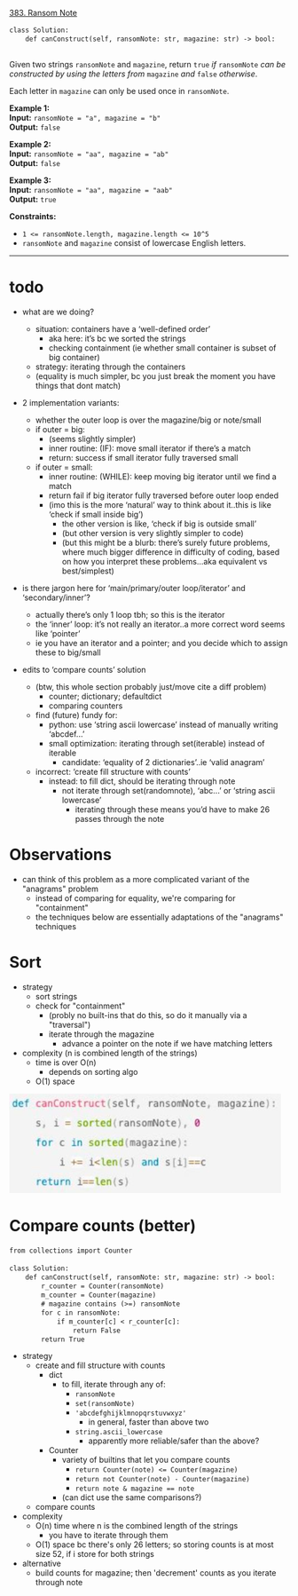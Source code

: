 [383. Ransom Note](https://leetcode.com/problems/ransom-note/)

```
class Solution:
    def canConstruct(self, ransomNote: str, magazine: str) -> bool:
        
```

Given two strings `ransomNote` and `magazine`, return `true` _if_ `ransomNote` _can be constructed by using the letters from_ `magazine` _and_ `false` _otherwise_.

Each letter in `magazine` can only be used once in `ransomNote`.

**Example 1:**  
**Input:** `ransomNote = "a", magazine = "b"`  
**Output:** `false`  

**Example 2:**  
**Input:** `ransomNote = "aa", magazine = "ab"`  
**Output:** `false`  

**Example 3:**  
**Input:** `ransomNote = "aa", magazine = "aab"`  
**Output:** `true`  

**Constraints:**
- `1 <= ransomNote.length, magazine.length <= 10^5`
- `ransomNote` and `magazine` consist of lowercase English letters.

---

# todo

- what are we doing?
	- situation: containers have a ‘well-defined order’
		- aka here: it’s bc we sorted the strings
		- checking containment (ie whether small container is subset of big container)
	- strategy: iterating through the containers
	- (equality is much simpler, bc you just break the moment you have things that dont match)

- 2 implementation variants:
	- whether the outer loop is over the magazine/big or note/small
	- if outer = big:
		- (seems slightly simpler)
		- inner routine: (IF): move small iterator if there’s a match
		- return: success if small iterator fully traversed small
	- if outer = small:
		- inner routine: (WHILE): keep moving big iterator until we find a match
		- return fail if big iterator fully traversed before outer loop ended
		- (imo this is the more ‘natural’ way to think about it..this is like ‘check if small inside big’)
			- the other version is like, ‘check if big is outside small’
			- (but other version is very slightly simpler to code)
			- (but this might be a blurb: there’s surely future problems, where much bigger difference in difficulty of coding, based on how you interpret these problems...aka equivalent vs best/simplest)


- is there jargon here for ‘main/primary/outer loop/iterator’ and ‘secondary/inner’?
	- actually there’s only 1 loop tbh; so this is the iterator
	- the ‘inner’ loop: it’s not really an iterator..a more correct word seems like ‘pointer’
	- ie you have an iterator and a pointer; and you decide which to assign these to big/small



- edits to ‘compare counts’ solution
	- (btw, this whole section probably just/move cite a diff problem)
		- counter; dictionary; defaultdict
		- comparing counters
	- find (future) fundy for:
		- python: use ‘string ascii lowercase’ instead of manually writing ‘abcdef...’
		- small optimization: iterating through set(iterable) instead of iterable
			- candidate: ‘equality of 2 dictionaries’..ie ‘valid anagram’
	- incorrect: ‘create fill structure with counts’
		- instead: to fill dict, should be iterating through note
			- not iterate through set(randomnote), ‘abc...’ or ‘string ascii lowercase’
				- iterating through these means you’d have to make 26 passes through the note






# Observations
- can think of this problem as a more complicated variant of the "anagrams" problem
	- instead of comparing for equality, we're comparing for "containment" 
	- the techniques below are essentially adaptations of the "anagrams" techniques

# Sort
- strategy
	- sort strings
	- check for "containment"
		- (probly no built-ins that do this, so do it manually via a "traversal")
		- iterate through the magazine
			- advance a pointer on the note if we have matching letters
- complexity (n is combined length of the strings)
	- time is over O(n)
		- depends on sorting algo
	- O(1) space


![](../!assets/attachments/Pasted%20image%2020240224224451.png)


# Compare counts (better)
```
from collections import Counter

class Solution:
    def canConstruct(self, ransomNote: str, magazine: str) -> bool:
        r_counter = Counter(ransomNote)
        m_counter = Counter(magazine)
        # magazine contains (>=) ransomNote
        for c in ransomNote:
            if m_counter[c] < r_counter[c]:
                return False
        return True
```


- strategy
	- create and fill structure with counts
		- dict
			- to fill, iterate through any of:
				- `ransomNote`
				- `set(ransomNote)`
				- `'abcdefghijklmnopqrstuvwxyz'`
					- in general, faster than above two
				- `string.ascii_lowercase`
					- apparently more reliable/safer than the above?
		- Counter
			- variety of builtins that let you compare counts
				- `return Counter(note) <= Counter(magazine)`
				- `return not Counter(note) - Counter(magazine)`
				- `return note & magazine == note`
			- (can dict use the same comparisons?)
	- compare counts
- complexity
	- O(n) time where n is the combined length of the strings
		- you have to iterate through them
	- O(1) space bc there's only 26 letters; so storing counts is at most size 52, if i store for both strings
- alternative
	- build counts for magazine; then 'decrement' counts as you iterate through note



